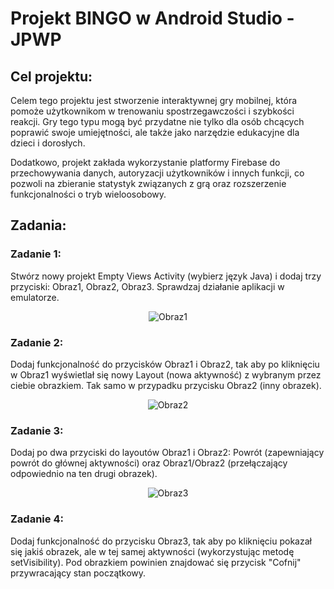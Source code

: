 # **Projekt BINGO w Android Studio - JPWP**

## **Cel projektu:**
Celem tego projektu jest stworzenie interaktywnej gry mobilnej, która pomoże użytkownikom w trenowaniu spostrzegawczości i szybkości reakcji. Gry tego typu mogą być przydatne nie tylko dla osób chcących poprawić swoje umiejętności, ale także jako narzędzie edukacyjne dla dzieci i dorosłych.

Dodatkowo, projekt zakłada wykorzystanie platformy Firebase do przechowywania danych, autoryzacji użytkowników i innych funkcji, co pozwoli na zbieranie statystyk związanych z grą oraz rozszerzenie funkcjonalności o tryb wieloosobowy.

## **Zadania:**

### **Zadanie 1:**
Stwórz nowy projekt Empty Views Activity (wybierz język Java) i dodaj trzy przyciski: Obraz1, Obraz2, Obraz3. Sprawdzaj działanie aplikacji w emulatorze.

<p align="center">
  <img src="ścieżka/do/obrazka1.jpg" alt="Obraz1">
</p>

### **Zadanie 2:**
Dodaj funkcjonalność do przycisków Obraz1 i Obraz2, tak aby po kliknięciu w Obraz1 wyświetlał się nowy Layout (nowa aktywność) z wybranym przez ciebie obrazkiem. Tak samo w przypadku przycisku Obraz2 (inny obrazek).

<p align="center">
  <img src="ścieżka/do/obrazka2.jpg" alt="Obraz2">
</p>

### **Zadanie 3:**
Dodaj po dwa przyciski do layoutów Obraz1 i Obraz2: Powrót (zapewniający powrót do głównej aktywności) oraz Obraz1/Obraz2 (przełączający odpowiednio na ten drugi obrazek).

<p align="center">
  <img src="ścieżka/do/obrazka3.jpg" alt="Obraz3">
</p>

### **Zadanie 4:**
Dodaj funkcjonalność do przycisku Obraz3, tak aby po kliknięciu pokazał się jakiś obrazek, ale w tej samej aktywności (wykorzystując metodę setVisibility). Pod obrazkiem powinien znajdować się przycisk "Cofnij" przywracający stan początkowy.
